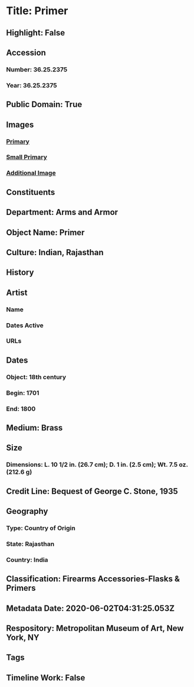# Title: Primer
## Highlight: False
## Accession
### Number: 36.25.2375
### Year: 36.25.2375
## Public Domain: True
## Images
### [Primary](https://images.metmuseum.org/CRDImages/aa/original/DP347127.jpg)
### [Small Primary](https://images.metmuseum.org/CRDImages/aa/web-large/DP347127.jpg)
### [Additional Image](https://images.metmuseum.org/CRDImages/aa/original/DP347138.jpg)
## Constituents
## Department: Arms and Armor
## Object Name: Primer
## Culture: Indian, Rajasthan
## History
## Artist
### Name
### Dates Active
### URLs
## Dates
### Object: 18th century
### Begin: 1701
### End: 1800
## Medium: Brass
## Size
### Dimensions: L. 10 1/2 in. (26.7 cm); D. 1 in. (2.5 cm); Wt. 7.5 oz. (212.6 g)
## Credit Line: Bequest of George C. Stone, 1935
## Geography
### Type: Country of Origin
### State: Rajasthan
### Country: India
## Classification: Firearms Accessories-Flasks & Primers
## Metadata Date: 2020-06-02T04:31:25.053Z
## Respository: Metropolitan Museum of Art, New York, NY
## Tags
## Timeline Work: False